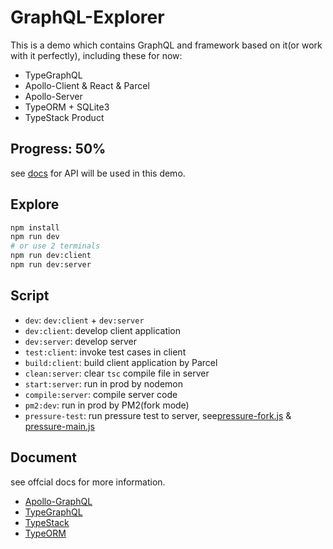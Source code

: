 # GraphQL-Explorer

This is a demo which contains GraphQL and framework based on it(or work with it perfectly), including these for now:

- TypeGraphQL
- Apollo-Client & React & Parcel
- Apollo-Server
- TypeORM + SQLite3
- TypeStack Product

## Progress: 50%

see [docs](docs/README.md) for API will be used in this demo.

## Explore

```bash
npm install
npm run dev
# or use 2 terminals
npm run dev:client
npm run dev:server
```

## Script

- `dev`: `dev:client` + `dev:server`
- `dev:client`: develop client application
- `dev:server`: develop server
- `test:client`: invoke test cases in client
- `build:client`: build client application by Parcel
- `clean:server`: clear `tsc` compile file in server
- `start:server`: run in prod by nodemon
- `compile:server`: compile server code
- `pm2:dev`: run in prod by PM2(fork mode)
- `pressure-test`: run pressure test to server, see[pressure-fork.js](./pt-fork.js) & [pressure-main.js](./pt-main.js)

## Document

see offcial docs for more information.

- [Apollo-GraphQL](https://www.apollographql.com/docs/)
- [TypeGraphQL](https://typegraphql.com/)
- [TypeStack](https://github.com/typestack)
- [TypeORM](https://github.com/typeorm)
